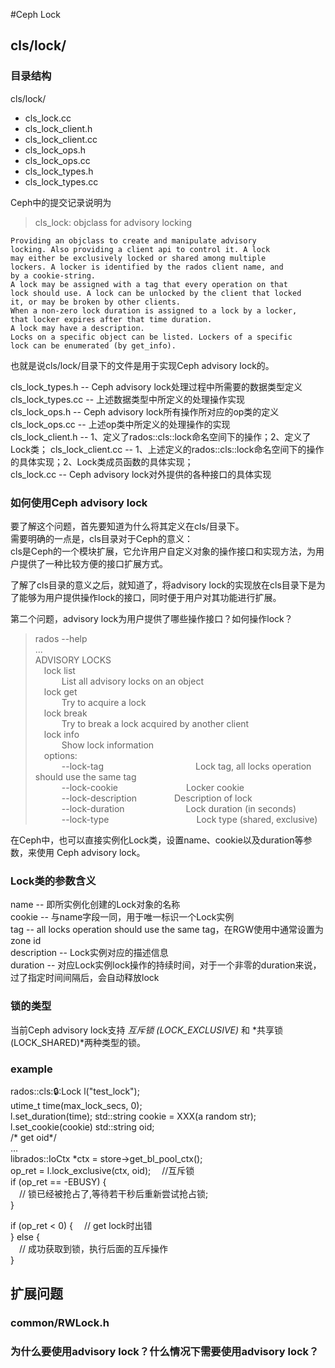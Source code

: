 #Ceph Lock

## cls/lock/
### 目录结构
cls/lock/  
- cls\_lock.cc  
- cls\_lock\_client.h  
- cls\_lock\_client.cc  
- cls\_lock\_ops.h  
- cls\_lock\_ops.cc  
- cls\_lock\_types.h  
- cls\_lock\_types.cc

Ceph中的提交记录说明为

> cls_lock: objclass for advisory locking

    Providing an objclass to create and manipulate advisory
    locking. Also providing a client api to control it. A lock
    may either be exclusively locked or shared among multiple
    lockers. A locker is identified by the rados client name, and
    by a cookie-string.
    A lock may be assigned with a tag that every operation on that
    lock should use. A lock can be unlocked by the client that locked
    it, or may be broken by other clients.
    When a non-zero lock duration is assigned to a lock by a locker,
    that locker expires after that time duration.
    A lock may have a description.
    Locks on a specific object can be listed. Lockers of a specific
    lock can be enumerated (by get_info).

也就是说cls/lock/目录下的文件是用于实现Ceph advisory lock的。

cls\_lock\_types.h  -- Ceph advisory lock处理过程中所需要的数据类型定义  
cls\_lock\_types.cc  --  上述数据类型中所定义的处理操作实现  
cls\_lock\_ops.h  --  Ceph advisory lock所有操作所对应的op类的定义  
cls\_lock\_ops.cc  --  上述op类中所定义的处理操作的实现  
cls\_lock\_client.h  --  1、定义了rados::cls::lock命名空间下的操作；2、定义了Lock类；
cls\_lock\_client.cc  --  1、上述定义的rados::cls::lock命名空间下的操作的具体实现；2、Lock类成员函数的具体实现；  
cls\_lock.cc  --  Ceph advisory lock对外提供的各种接口的具体实现  

### 如何使用Ceph advisory lock
要了解这个问题，首先要知道为什么将其定义在cls/目录下。  
需要明确的一点是，cls目录对于Ceph的意义：  
cls是Ceph的一个模块扩展，它允许用户自定义对象的操作接口和实现方法，为用户提供了一种比较方便的接口扩展方式。

了解了cls目录的意义之后，就知道了，将advisory lock的实现放在cls目录下是为了能够为用户提供操作lock的接口，同时便于用户对其功能进行扩展。

第二个问题，advisory lock为用户提供了哪些操作接口？如何操作lock？
> rados --help  
> ...  
> ADVISORY LOCKS  
> &ensp;&ensp;lock list <obj-name>  
> &ensp;&ensp;&ensp;&ensp;&ensp;&ensp;List all advisory locks on an object  
> &ensp;&ensp;lock get <obj-name> <lock-name>  
> &ensp;&ensp;&ensp;&ensp;&ensp;&ensp;Try to acquire a lock  
> &ensp;&ensp;lock break <obj-name> <lock-name> <locker-name>  
> &ensp;&ensp;&ensp;&ensp;&ensp;&ensp;Try to break a lock acquired by another client  
> &ensp;&ensp;lock info <obj-name> <lock-name>  
> &ensp;&ensp;&ensp;&ensp;&ensp;&ensp;Show lock information  
> &ensp;&ensp;options:  
> &ensp;&ensp;&ensp;&ensp;&ensp;&ensp;--lock-tag&ensp;&ensp;&ensp;&ensp;&ensp;&ensp;&ensp;&ensp;&ensp;&ensp;&ensp;&ensp;&ensp;&ensp;&ensp;&ensp;&ensp;&ensp;&ensp;&ensp;&ensp;Lock tag, all locks operation should use the same tag  
> &ensp;&ensp;&ensp;&ensp;&ensp;&ensp;--lock-cookie &ensp;&ensp;&ensp;&ensp;&ensp;&ensp;&ensp;&ensp;&ensp;&ensp;&ensp;&ensp;&ensp;&ensp;&ensp;Locker cookie  
> &ensp;&ensp;&ensp;&ensp;&ensp;&ensp;--lock-description &ensp;&ensp;&ensp;&ensp;&ensp;&ensp;&ensp;&ensp;Description of lock  
> &ensp;&ensp;&ensp;&ensp;&ensp;&ensp;--lock-duration&ensp;&ensp;&ensp;&ensp;&ensp;&ensp;&ensp;&ensp;&ensp;&ensp;&ensp;&ensp;&ensp;&ensp;Lock duration (in seconds)  
> &ensp;&ensp;&ensp;&ensp;&ensp;&ensp;--lock-type&ensp;&ensp;&ensp;&ensp;&ensp;&ensp;&ensp;&ensp;&ensp;&ensp;&ensp;&ensp;&ensp;&ensp;&ensp;&ensp;&ensp;&ensp;&ensp;&ensp;Lock type (shared, exclusive)

在Ceph中，也可以直接实例化Lock类，设置name、cookie以及duration等参数，来使用
Ceph advisory lock。

### Lock类的参数含义
name -- 即所实例化创建的Lock对象的名称  
cookie -- 与name字段一同，用于唯一标识一个Lock实例  
tag -- all locks operation should use the same tag，在RGW使用中通常设置为zone id  
description -- Lock实例对应的描述信息  
duration -- 对应Lock实例lock操作的持续时间，对于一个非零的duration来说，过了指定时间间隔后，会自动释放lock

### 锁的类型
当前Ceph advisory lock支持 *互斥锁 (LOCK_EXCLUSIVE)* 和 *共享锁 (LOCK_SHARED)*两种类型的锁。

### example
rados::cls::lock::Lock l("test_lock");  
utime_t time(max\_lock\_secs, 0);  
l.set_duration(time);
std::string cookie = XXX(a random str);
l.set_cookie(cookie)
std::string oid;  
/* get oid*/  
...  
librados::IoCtx *ctx = store->get\_bl\_pool_ctx();  
op\_ret = l.lock\_exclusive(ctx, oid); &ensp;&ensp;//互斥锁  
if (op\_ret == -EBUSY) {  
&ensp;&ensp;// 锁已经被抢占了,等待若干秒后重新尝试抢占锁;   
}

if (op\_ret < 0) {
&ensp;&ensp;// get lock时出错  
} else {  
&ensp;&ensp;// 成功获取到锁，执行后面的互斥操作  
}




## 扩展问题
### common/RWLock.h


### 为什么要使用advisory lock？什么情况下需要使用advisory lock？